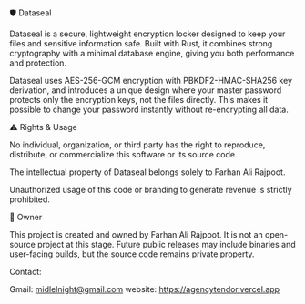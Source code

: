 🛡️ Dataseal

Dataseal is a secure, lightweight encryption locker designed to keep your files and sensitive information safe.
Built with Rust, it combines strong cryptography with a minimal database engine, giving you both performance and protection.

Dataseal uses AES-256-GCM encryption with PBKDF2-HMAC-SHA256 key derivation, and introduces a unique design where your master password protects only the encryption keys, not the files directly. This makes it possible to change your password instantly without re-encrypting all data.


⚠️ Rights & Usage

No individual, organization, or third party has the right to reproduce, distribute, or commercialize this software or its source code.

The intellectual property of Dataseal belongs solely to Farhan Ali Rajpoot.

Unauthorized usage of this code or branding to generate revenue is strictly prohibited.


👤 Owner

This project is created and owned by Farhan Ali Rajpoot.
It is not an open-source project at this stage. Future public releases may include binaries and user-facing builds, but the source code remains private property.

Contact:

Gmail: midlelnight@gmail.com
website: https://agencytendor.vercel.app